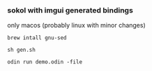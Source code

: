 ### sokol with imgui generated bindings

only macos (probably linux with minor changes)

```
brew intall gnu-sed
```

```
sh gen.sh
```

```
odin run demo.odin -file
```
